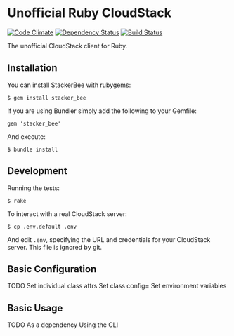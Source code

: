 # Unofficial Ruby CloudStack 

[![Code Climate](https://codeclimate.com/github/promptworks/stacker_bee.png)](https://codeclimate.com/github/promptworks/stacker_bee)
[![Dependency Status](https://gemnasium.com/promptworks/stacker_bee.png)](https://gemnasium.com/promptworks/stacker_bee)
[![Build Status](https://travis-ci.org/promptworks/stacker_bee.png?branch=master)](https://travis-ci.org/promptworks/stacker_bee)

The unofficial CloudStack client for Ruby.

## Installation

You can install StackerBee with rubygems:

    $ gem install stacker_bee

If you are using Bundler simply add the following to your Gemfile:

    gem 'stacker_bee'

And execute:

    $ bundle install

## Development

Running the tests:

    $ rake

To interact with a real CloudStack server:

    $ cp .env.default .env

And edit `.env`, specifying the URL and credentials for your CloudStack server. This file is ignored by git.

## Basic Configuration

TODO
Set individual class attrs
Set class config=
Set environment variables

## Basic Usage

TODO
As a dependency
Using the CLI
